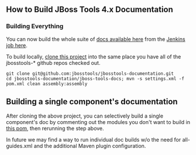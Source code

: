 ## How to Build JBoss Tools 4.x Documentation

### Building Everything

You can now build the whole suite of <a href="http://docs.jboss.org/tools/nightly/trunk/">docs available here</a> from the <a href="http://hudson.jboss.org/hudson/job/jbosstools-docs-nightly/">Jenkins job here</a>.

To build locally, <a href="https://github.com/jbosstools/jbosstools-documentation">clone this project</a> into the same place you have all of the jbosstools-* github repos checked out.

	git clone git@github.com:jbosstools/jbosstools-documentation.git
	cd jbosstools-documentation/jboss-tools-docs; mvn -s settings.xml -f pom.xml clean assembly:assembly

## Building a single component's documentation

After cloning the above project, you can selectively build a single component's doc by commenting out the modules you don't want to build in <a href="https://github.com/jbosstools/jbosstools-documentation/blob/master/jboss-tools-docs/pom.xml">this pom</a>, then rerunning the step above.

In future we may find a way to run individual doc builds w/o the need for all-guides.xml and the additional Maven <build> plugin configuration.

